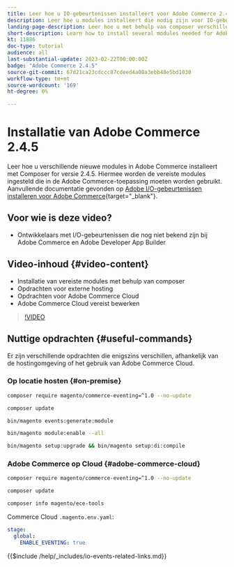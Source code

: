 ```yaml
---
title: Leer hoe u IO-gebeurtenissen installeert voor Adobe Commerce 2.4.5
description: Leer hoe u modules installeert die nodig zijn voor IO-gebeurtenissen in Adobe Commerce 2.4.5 voor gebruik in Adobe Developer App Builder
landing-page-description: Leer hoe u met behulp van composer verschillende modules installeert die nodig zijn voor Adobe Commerce 2.4.5.
short-description: Learn how to install several modules needed for Adobe Commerce 2.4.5 using composer.
kt: 11886
doc-type: tutorial
audience: all
last-substantial-update: 2023-02-22T00:00:00Z
badge: "Adobe Commerce 2.4.5"
source-git-commit: 67d21ca23cdccc87cdeed4a08a3ebb48e5bd1030
workflow-type: tm+mt
source-wordcount: '169'
ht-degree: 0%

---
```



# Installatie van Adobe Commerce 2.4.5

Leer hoe u verschillende nieuwe modules in Adobe Commerce installeert met Composer for versie 2.4.5. Hiermee worden de vereiste modules ingesteld die in de Adobe Commerce-toepassing moeten worden gebruikt. Aanvullende documentatie gevonden op [Adobe I/O-gebeurtenissen installeren voor Adobe Commerce](https://developer.adobe.com/commerce/events/get-started/installation/){target="_blank"}.

## Voor wie is deze video?

* Ontwikkelaars met I/O-gebeurtenissen die nog niet bekend zijn bij Adobe Commerce en Adobe Developer App Builder

## Video-inhoud {#video-content}

* Installatie van vereiste modules met behulp van composer
* Opdrachten voor externe hosting
* Opdrachten voor Adobe Commerce Cloud
* Adobe Commerce Cloud vereist bewerken

>[!VIDEO](https://video.tv.adobe.com/v/3415794)

## Nuttige opdrachten {#useful-commands}

Er zijn verschillende opdrachten die enigszins verschillen, afhankelijk van de hostingomgeving of het gebruik van Adobe Commerce Cloud.

### Op locatie hosten {#on-premise}

```bash
composer require magento/commerce-eventing=^1.0 --no-update

composer update

bin/magento events:generate:module

bin/magento module:enable --all

bin/magento setup:upgrade && bin/magento setup:di:compile
```

### Adobe Commerce op Cloud {#adobe-commerce-cloud}

```bash
composer require magento/commerce-eventing=^1.0 --no-update

composer update

composer info magento/ece-tools
```

Commerce Cloud `.magento.env.yaml`:

```yaml
stage:
  global:
    ENABLE_EVENTING: true
```

{{$include /help/_includes/io-events-related-links.md}}
